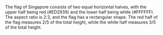 The flag of Singapore consists of two equal horizontal halves, with the upper half being red (#ED2939) and the lower half being white (#FFFFFF). The aspect ratio is 2:3, and the flag has a rectangular shape. The red half of the flag measures 2/5 of the total height, while the white half measures 3/5 of the total height.